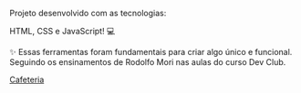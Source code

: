 Projeto desenvolvido com as tecnologias:

HTML, CSS e JavaScript! 💻

✨ Essas ferramentas foram fundamentais para criar algo único e funcional. Seguindo os ensinamentos de Rodolfo Mori nas aulas do curso Dev Club.


<a href="https://cafeterianordeste-devclub.netlify.app/"> Cafeteria </a>
